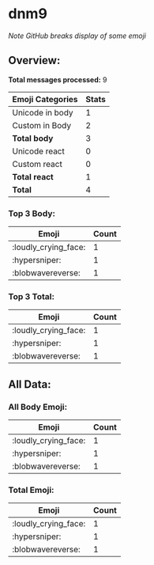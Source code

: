 # dnm9

*Note GitHub breaks display of some emoji*

## Overview:

**Total messages processed:** 9

Emoji Categories | Stats
-------|--------
Unicode in body | 1
Custom in Body | 2
**Total body** | 3
Unicode react | 0
Custom react | 0
**Total react** | 1
**Total** | 4

### Top 3 Body:

Emoji | Count
-------|--------
:loudly_crying_face: | 1
:hypersniper: | 1
:blobwavereverse: | 1

### Top 3 Total:

Emoji | Count
-------|--------
:loudly_crying_face: | 1
:hypersniper: | 1
:blobwavereverse: | 1

## All Data:

### All Body Emoji:

Emoji | Count
-------|--------
:loudly_crying_face: | 1
:hypersniper: | 1
:blobwavereverse: | 1

### Total Emoji:

Emoji | Count
-------|--------
:loudly_crying_face: | 1
:hypersniper: | 1
:blobwavereverse: | 1


